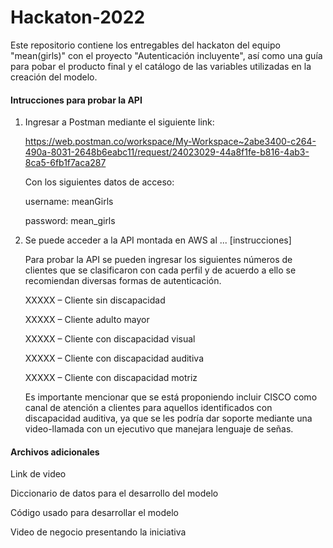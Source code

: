# Hackaton-2022
Este repositorio contiene los entregables del hackaton del equipo "mean(girls)" con el proyecto "Autenticación incluyente", así como una guía para pobar el producto final y el catálogo de las variables utilizadas en la creación del modelo.

#### Intrucciones para probar la API

1. Ingresar a Postman mediante el siguiente link:

    https://web.postman.co/workspace/My-Workspace~2abe3400-c264-490a-8031-2648b6eabc11/request/24023029-44a8f1fe-b816-4ab3-8ca5-6fb1f7aca287

    Con los siguientes datos de acceso:

    username: meanGirls

    password: mean_girls

2. Se puede acceder a la API montada en AWS al ... [instrucciones]

    Para probar la API se pueden ingresar los siguientes números de clientes que se clasificaron con cada perfil y de acuerdo a ello se recomiendan diversas formas de autenticación.

    XXXXX – Cliente sin discapacidad

    XXXXX – Cliente adulto mayor

    XXXXX – Cliente con discapacidad visual

    XXXXX – Cliente con discapacidad auditiva

    XXXXX – Cliente con discapacidad motriz

    Es importante mencionar que se está proponiendo incluir CISCO como canal de atención a clientes para aquellos identificados con discapacidad auditiva, ya que se les podría dar soporte mediante una video-llamada con un ejecutivo que manejara lenguaje de señas.

#### Archivos adicionales

Link de video

Diccionario de datos para el desarrollo del modelo

Código usado para desarrollar el modelo

Video de negocio presentando la iniciativa

